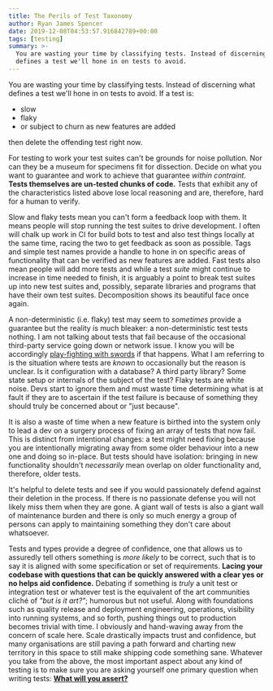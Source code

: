 ```yaml
---
title: The Perils of Test Taxonomy
author: Ryan James Spencer
date: 2019-12-08T04:53:57.916842789+00:00
tags: [testing]
summary: >-
  You are wasting your time by classifying tests. Instead of discerning what
  defines a test we'll hone in on tests to avoid.
---
```


You are wasting your time by classifying tests. Instead of discerning what
defines a test we'll hone in on tests to avoid. If a test is:

* slow
* flaky
* or subject to churn as new features are added

then delete the offending test right now.

For testing to work your test suites can't be grounds for noise pollution. Nor
can they be a museum for specimens fit for dissection. Decide on what you want
to guarantee and work to achieve that guarantee _within contraint_. **Tests
themselves are un-tested chunks of code.** Tests that exhibit any of the
characteristics listed above lose local reasoning and are, therefore, hard for a
human to verify.

Slow and flaky tests mean you can't form a feedback loop with them. It means
people will stop running the test suites to drive development. I often will
chalk up work in CI for build bots to test and also test things locally at the
same time, racing the two to get feedback as soon as possible. Tags and simple
test names provide a handle to hone in on specific areas of functionality that
can be verified as new features are added. Fast tests also mean people will add
more tests and while a test _suite_ might continue to increase in time needed to
finish, it is arguably a point to break test suites up into new test suites and,
possibly, separate libraries and programs that have their own test suites.
Decomposition shows its beautiful face once again.

A non-deterministic (i.e. flaky) test may seem to _sometimes_ provide a
guarantee but the reality is much bleaker: a non-deterministic test tests
nothing. I am not talking about tests that fail because of the occasional
third-party service going down or network issue. I know you will be accordingly
[play-fighting with swords](https://xkcd.com/303/) if that happens. What I am
referring to is the situation where tests are _known_ to occasionally but the
reason is unclear. Is it configuration with a database? A third party library?
Some state setup or internals of the subject of the test? Flaky tests are white
noise. Devs start to ignore them and must waste time determining what is at
fault if they are to ascertain if the test failure is because of something they
should truly be concerned about or "just because".

It is also a waste of time when a new feature is birthed into the system only to
lead a dev on a surgery process of fixing an array of tests that now fail. This
is distinct from intentional changes: a test might need fixing because you are
intentionally migrating away from some older behaviour into a new one and doing
so in-place. But tests should have isolation: bringing in new functionality
shouldn't _necessarily_ mean overlap on older functionality and, therefore,
older tests.

It's helpful to delete tests and see if you would passionately defend against
their deletion in the process. If there is no passionate defense you will not
likely miss them when they are gone. A giant wall of tests is also a giant wall
of maintenance burden and there is only so much energy a group of persons can
apply to maintaining something they don't care about whatsoever.

Tests and types provide a degree of confidence, one that allows us to assuredly
tell others something is _more likely_ to be correct, such that is to say it is
aligned with some specification or set of requirements. **Lacing your codebase
with questions that can be quickly answered with a clear yes or no helps aid
confidence.** Debating if something is _truly_ a unit test or integration test
or whatever test is the equivalent of the art communities cliché  of _"but is it
art?"_; humorous but not useful. Along with foundations such as quality release
and deployment engineering, operations, visibility into running systems, and so
forth, pushing things out to production becomes trivial with time. I obviously
and hand-waving away from the concern of scale here. Scale drastically impacts
trust and confidence, but many organisations are still paving a path forward and
charting new territory in this space to still make shipping code something sane.
Whatever you take from the above, the most important aspect about any kind of
testing is to make sure you are asking yourself one primary question when
writing tests: [**What will you
assert?**](https://www.justanotherdot.com/posts/the-lowly-assert.html)
